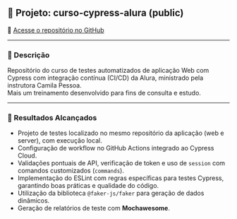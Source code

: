 ## 📂 Projeto: curso-cypress-alura (public)

🔗 [Acesse o repositório no GitHub](https://github.com/viniciuscarneironascimento/curso-cypress-alura)

---

### 📝 Descrição

Repositório do curso de testes automatizados de aplicação Web com Cypress com integração contínua (CI/CD) da Alura, ministrado pela instrutora Camila Pessoa.  
Mais um treinamento desenvolvido para fins de consulta e estudo.

---

### 🚀 Resultados Alcançados

- Projeto de testes localizado no mesmo repositório da aplicação (web e server), com execução local.
- Configuração de workflow no GitHub Actions integrado ao Cypress Cloud.
- Validações pontuais de API, verificação de token e uso de `session` com comandos customizados (`commands`).
- Implementação do ESLint com regras específicas para testes Cypress, garantindo boas práticas e qualidade do código.
- Utilização da biblioteca `@faker-js/faker` para geração de dados dinâmicos.
- Geração de relatórios de teste com **Mochawesome**.
